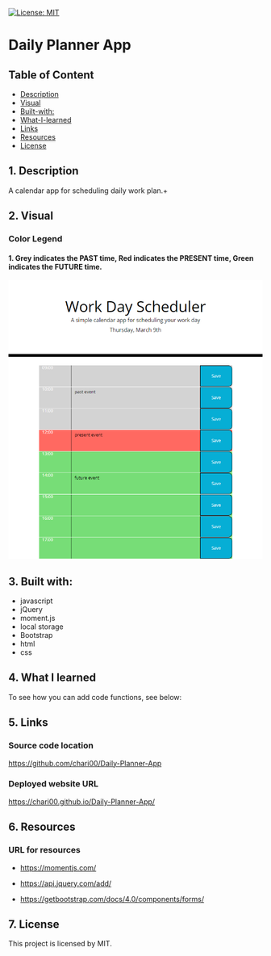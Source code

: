 [![License: MIT](https://img.shields.io/badge/License-MIT-yellow.svg)](https://opensource.org/licenses/MIT)

# Daily Planner App

## Table of Content

- [Description](#Description)
- [Visual](#Visual)
- [Built-with:](#Built-with:)
- [What-I-learned](#What-I-learned)
- [Links](#Links)
- [Resources](#Resources)
- [License](#License)

## 1. Description

A calendar app for scheduling daily work plan.+

## 2. Visual

### Color Legend

#### 1. Grey indicates the PAST time, Red indicates the PRESENT time, Green indicates the FUTURE time.

![color-legend](images/color.png)

## 3. Built with:

- javascript
- jQuery
- moment.js
- local storage
- Bootstrap
- html
- css

## 4. What I learned

To see how you can add code functions, see below:

## 5. Links

### Source code location

https://github.com/chari00/Daily-Planner-App

### Deployed website URL

https://chari00.github.io/Daily-Planner-App/

## 6. Resources

### URL for resources

- https://momentjs.com/

- https://api.jquery.com/add/

- https://getbootstrap.com/docs/4.0/components/forms/

## 7. License

This project is licensed by MIT.

